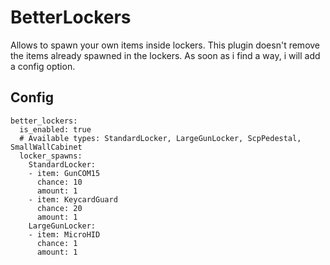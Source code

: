 # BetterLockers
 Allows to spawn your own items inside lockers.
This plugin doesn't remove the items already spawned in the lockers.
As soon as i find a way, i will add a config option.
## Config
```
better_lockers:
  is_enabled: true
  # Available types: StandardLocker, LargeGunLocker, ScpPedestal, SmallWallCabinet
  locker_spawns:
    StandardLocker:
    - item: GunCOM15
      chance: 10
      amount: 1
    - item: KeycardGuard
      chance: 20
      amount: 1
    LargeGunLocker:
    - item: MicroHID
      chance: 1
      amount: 1
```
